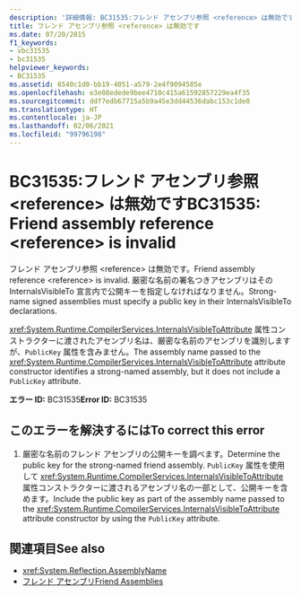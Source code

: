 ```yaml
---
description: '詳細情報: BC31535:フレンド アセンブリ参照 <reference> は無効です'
title: フレンド アセンブリ参照 <reference> は無効です
ms.date: 07/20/2015
f1_keywords:
- vbc31535
- bc31535
helpviewer_keywords:
- BC31535
ms.assetid: 6540c1d0-bb19-4051-a579-2e4f9094585e
ms.openlocfilehash: e3e08edede9bee4710c415a61592857229ea4f35
ms.sourcegitcommit: ddf7edb67715a5b9a45e3dd44536dabc153c1de0
ms.translationtype: HT
ms.contentlocale: ja-JP
ms.lasthandoff: 02/06/2021
ms.locfileid: "99796198"
---
```

# <a name="bc31535-friend-assembly-reference-reference-is-invalid"></a><span data-ttu-id="84dfe-103">BC31535:フレンド アセンブリ参照 \<reference> は無効です</span><span class="sxs-lookup"><span data-stu-id="84dfe-103">BC31535: Friend assembly reference \<reference> is invalid</span></span>

<span data-ttu-id="84dfe-104">フレンド アセンブリ参照 \<reference> は無効です。</span><span class="sxs-lookup"><span data-stu-id="84dfe-104">Friend assembly reference \<reference> is invalid.</span></span> <span data-ttu-id="84dfe-105">厳密な名前の署名つきアセンブリはその InternalsVisibleTo 宣言内で公開キーを指定しなければなりません。</span><span class="sxs-lookup"><span data-stu-id="84dfe-105">Strong-name signed assemblies must specify a public key in their InternalsVisibleTo declarations.</span></span>

 <span data-ttu-id="84dfe-106"><xref:System.Runtime.CompilerServices.InternalsVisibleToAttribute> 属性コンストラクターに渡されたアセンブリ名は、厳密な名前のアセンブリを識別しますが、`PublicKey` 属性を含みません。</span><span class="sxs-lookup"><span data-stu-id="84dfe-106">The assembly name passed to the <xref:System.Runtime.CompilerServices.InternalsVisibleToAttribute> attribute constructor identifies a strong-named assembly, but it does not include a `PublicKey` attribute.</span></span>

 <span data-ttu-id="84dfe-107">**エラー ID:** BC31535</span><span class="sxs-lookup"><span data-stu-id="84dfe-107">**Error ID:** BC31535</span></span>

## <a name="to-correct-this-error"></a><span data-ttu-id="84dfe-108">このエラーを解決するには</span><span class="sxs-lookup"><span data-stu-id="84dfe-108">To correct this error</span></span>

1. <span data-ttu-id="84dfe-109">厳密な名前のフレンド アセンブリの公開キーを調べます。</span><span class="sxs-lookup"><span data-stu-id="84dfe-109">Determine the public key for the strong-named friend assembly.</span></span> <span data-ttu-id="84dfe-110">`PublicKey` 属性を使用して <xref:System.Runtime.CompilerServices.InternalsVisibleToAttribute> 属性コンストラクターに渡されるアセンブリ名の一部として、公開キーを含めます。</span><span class="sxs-lookup"><span data-stu-id="84dfe-110">Include the public key as part of the assembly name passed to the <xref:System.Runtime.CompilerServices.InternalsVisibleToAttribute> attribute constructor by using the `PublicKey` attribute.</span></span>

## <a name="see-also"></a><span data-ttu-id="84dfe-111">関連項目</span><span class="sxs-lookup"><span data-stu-id="84dfe-111">See also</span></span>

- <xref:System.Reflection.AssemblyName>
- [<span data-ttu-id="84dfe-112">フレンド アセンブリ</span><span class="sxs-lookup"><span data-stu-id="84dfe-112">Friend Assemblies</span></span>](../../../standard/assembly/friend.md)
